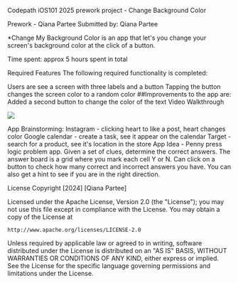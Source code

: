 
Codepath iOS101 2025 prework project - Change Background Color

Prework - Qiana Partee
Submitted by: Qiana Partee

*Change My Background Color is an app that let's you change your screen's background color at the click of a button.

Time spent: approx 5 hours spent in total

Required Features
The following required functionality is completed:

 Users are see a screen with three labels and a button
 Tapping the button changes the screen color to a random color
##Improvements to the app are:
Added a second button to change the color of the text
Video Walkthrough
<div>
    <a href="https://www.loom.com/share/a3d6b2660b834c2d8a2b34d39e16a97e">
    </a>
    <a href="https://www.loom.com/share/a3d6b2660b834c2d8a2b34d39e16a97e">
      <img style="max-width:300px;" src="https://cdn.loom.com/sessions/thumbnails/a3d6b2660b834c2d8a2b34d39e16a97e-c9cbe5b719d6f105-full-play.gif">
    </a>
  </div>

App Brainstorming:
Instagram - clicking heart to like a post, heart changes color
Google calendar - create a task, see it appear on the calendar
Target - search for a product, see it's location in the store
App Idea - Penny press logic problem app. Given a set of clues, determine the correct answers. The answer board is a grid where you mark each cell Y or N. Can click on a button to check how many correct and incorrect answers you have. You can also get a hint to see if you are in the right direction.

License
Copyright [2024] [Qiana Partee]

Licensed under the Apache License, Version 2.0 (the "License");
you may not use this file except in compliance with the License.
You may obtain a copy of the License at

    http://www.apache.org/licenses/LICENSE-2.0

Unless required by applicable law or agreed to in writing, software
distributed under the License is distributed on an "AS IS" BASIS,
WITHOUT WARRANTIES OR CONDITIONS OF ANY KIND, either express or implied.
See the License for the specific language governing permissions and
limitations under the License.
